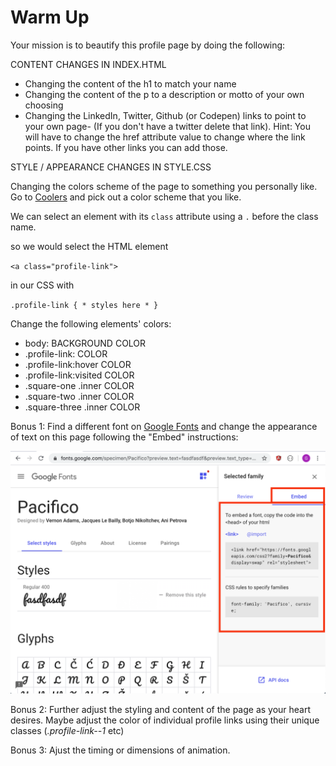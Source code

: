 # Warm Up

Your mission is to beautify this profile page by doing the following:

CONTENT CHANGES IN INDEX.HTML

- Changing the content of the h1 to match your name
- Changing the content of the p to a description or motto of your own choosing
- Changing the LinkedIn, Twitter, Github (or Codepen) links to point to your own page- (If you don't have a twitter delete that link). Hint: You will have to change the href attribute value to change where the link points. If you have other links you can add those.

STYLE / APPEARANCE CHANGES IN STYLE.CSS

Changing the colors scheme of the page to something you personally like. Go to [Coolers](https://coolors.co/browser/best/1) and pick out a color scheme that you like.

We can select an element with its `class` attribute using a `.` before the class name.

so we would select the HTML element

`<a class="profile-link">`

in our CSS with

`.profile-link { * styles here * }`

Change the following elements' colors:

- body: BACKGROUND COLOR
- .profile-link: COLOR
- .profile-link:hover COLOR
- .profile-link:visited COLOR
- .square-one .inner COLOR
- .square-two .inner COLOR
- .square-three .inner COLOR

Bonus 1: Find a different font on [Google Fonts](https://fonts.google.com/) and change the appearance of text on this page following the "Embed" instructions:

![alt text](embed-font.png "Embedding A ")

Bonus 2: Further adjust the styling and content of the page as your heart desires. Maybe adjust the color of individual profile links using their unique classes (_.profile-link--1_ etc)

Bonus 3: Ajust the timing or dimensions of animation.

